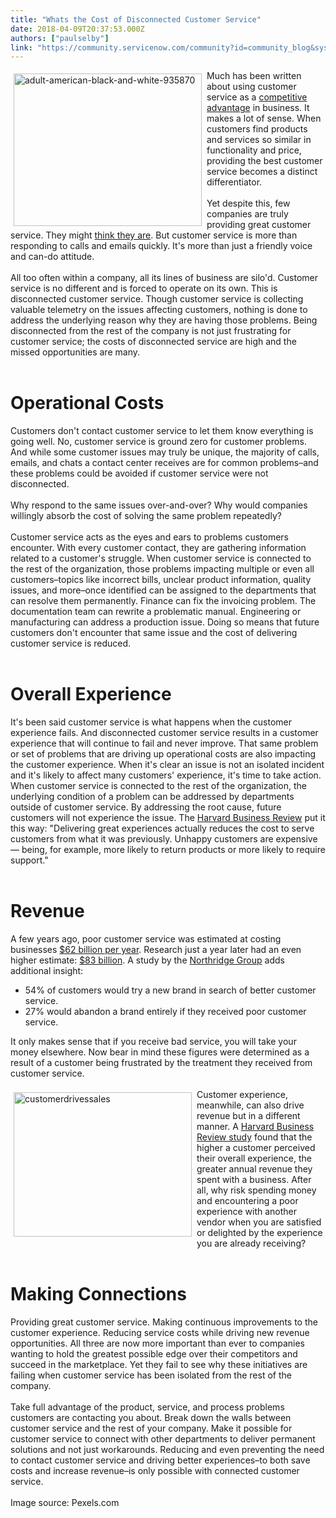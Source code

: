 ```yaml
---
title: "Whats the Cost of Disconnected Customer Service"
date: 2018-04-09T20:37:53.000Z
authors: ["paulselby"]
link: "https://community.servicenow.com/community?id=community_blog&sys_id=24bb8cf6dbd15b00fc5b7a9e0f9619a1"
---
```

<div><img class="alignnone  wp-image-3123" style="padding: 5px;" src="https://insightsincustomerservice.files.wordpress.com/2018/04/adult-american-black-and-white-935870.jpg" alt="adult-american-black-and-white-935870" width="301" height="244" align="left" />Much has been written about using customer service as a <a href="https://www.inc.com/martin-zwilling/a-customer-experience-is-not-complete-without-exceptional-support.html" target="_blank" rel="nofollow">competitive advantage</a> in business. It makes a lot of sense. When customers find products and services so similar in functionality and price, providing the best customer service becomes a distinct differentiator.</div>
<div> </div>
<div>Yet despite this, few companies are truly providing great customer service. They might <a href="https://www.entrepreneur.com/article/228129#ixzz2dtg5wBrf" target="_blank" rel="nofollow">think they are</a>. But customer service is more than responding to calls and emails quickly. It&#39;s more than just a friendly voice and can-do attitude.</div>
<div> </div>
<div>All too often within a company, all its lines of business are silo&#39;d. Customer service is no different and is forced to operate on its own. This is disconnected customer service. Though customer service is collecting valuable telemetry on the issues affecting customers, nothing is done to address the underlying reason why they are having those problems. Being disconnected from the rest of the company is not just frustrating for customer service; the costs of disconnected service are high and the missed opportunities are many.</div>
<div> </div>
<div>
<h1>Operational Costs</h1>
Customers don&#39;t contact customer service to let them know everything is going well. No, customer service is ground zero for customer problems. And while some customer issues may truly be unique, the majority of calls, emails, and chats a contact center receives are for common problems–and these problems could be avoided if customer service were not disconnected.</div>
<div> </div>
<div>Why respond to the same issues over-and-over? Why would companies willingly absorb the cost of solving the same problem repeatedly?</div>
<div> </div>
<div>Customer service acts as the eyes and ears to problems customers encounter. With every customer contact, they are gathering information related to a customer&#39;s struggle. When customer service is connected to the rest of the organization, those problems impacting multiple or even all customers–topics like incorrect bills, unclear product information, quality issues, and more–once identified can be assigned to the departments that can resolve them permanently. Finance can fix the invoicing problem. The documentation team can rewrite a problematic manual. Engineering or manufacturing can address a production issue. Doing so means that future customers don&#39;t encounter that same issue and the cost of delivering customer service is reduced.</div>
<div> </div>
<div>
<h1>Overall Experience</h1>
It&#39;s been said customer service is what happens when the customer experience fails. And disconnected customer service results in a customer experience that will continue to fail and never improve. That same problem or set of problems that are driving up operational costs are also impacting the customer experience. When it&#39;s clear an issue is not an isolated incident and it&#39;s likely to affect many customers&#39; experience, it&#39;s time to take action. When customer service is connected to the rest of the organization, the underlying condition of a problem can be addressed by departments outside of customer service. By addressing the root cause, future customers will not experience the issue. The <a href="https://hbr.org/2014/08/the-value-of-customer-experience-quantified" target="_blank" rel="nofollow">Harvard Business Review</a> put it this way: &#34;Delivering great experiences actually reduces the cost to serve customers from what it was previously. Unhappy customers are expensive — being, for example, more likely to return products or more likely to require support.&#34;</div>
<div> </div>
<div>
<h1>Revenue</h1>
A few years ago, poor customer service was estimated at costing businesses <a href="https://www.forbes.com/sites/shephyken/2016/08/27/bad-customer-service-costs-businesses-billions-of-dollars/#648173cb5152" target="_blank" rel="nofollow">$62 billion per year</a>. Research just a year later had an even higher estimate: <a href="https://www.providesupport.com/blog/cost-poor-customer-service/" target="_blank" rel="nofollow">$83 billion</a>. A study by the <a href="https://www.northridgegroup.com/blog/the-cost-of-poor-customer-service-infographic/" target="_blank" rel="nofollow">Northridge Group</a> adds additional insight:
<ul><li>54% of customers would try a new brand in search of better customer service.</li><li>27% would abandon a brand entirely if they received poor customer service.</li></ul>
It only makes sense that if you receive bad service, you will take your money elsewhere. Now bear in mind these figures were determined as a result of a customer being frustrated by the treatment they received from customer service.</div>
<div> </div>
<div><img class="  wp-image-3124 alignright" style="padding: 5px;" src="https://insightsincustomerservice.files.wordpress.com/2018/04/customerdrivessales.gif" alt="customerdrivessales" width="285" height="231" align="left" /> Customer experience, meanwhile, can also drive revenue but in a different manner. A <a href="https://hbr.org/2014/08/the-value-of-customer-experience-quantified" target="_blank" rel="nofollow">Harvard Business Review study</a> found that the higher a customer perceived their overall experience, the greater annual revenue they spent with a business. After all, why risk spending money and encountering a poor experience with another vendor when you are satisfied or delighted by the experience you are already receiving?</div>
<div> </div>
<div>
<h1>Making Connections</h1>
Providing great customer service. Making continuous improvements to the customer experience. Reducing service costs while driving new revenue opportunities. All three are now more important than ever to companies wanting to hold the greatest possible edge over their competitors and succeed in the marketplace. Yet they fail to see why these initiatives are failing when customer service has been isolated from the rest of the company.</div>
<div> </div>
<div>Take full advantage of the product, service, and process problems customers are contacting you about. Break down the walls between customer service and the rest of your company. Make it possible for customer service to connect with other departments to deliver permanent solutions and not just workarounds. Reducing and even preventing the need to contact customer service and driving better experiences–to both save costs and increase revenue–is only possible with connected customer service.</div>
<div> </div>
<div>Image source: Pexels.com</div>